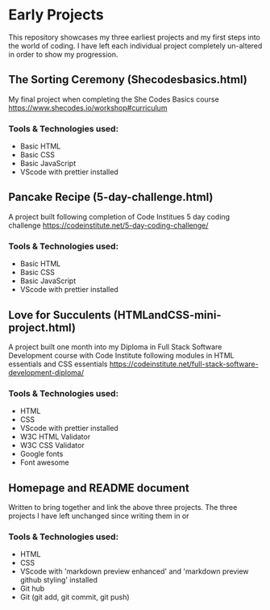 # Early Projects
This repository showcases my three earliest projects and my first steps into the world of coding. 
I have left each individual project completely un-altered in order to show my progression.  
## The Sorting Ceremony (Shecodesbasics.html)
My final project when completing the She Codes Basics course
https://www.shecodes.io/workshop#curriculum
### Tools & Technologies used:
- Basic HTML
- Basic CSS
- Basic JavaScript
- VScode with prettier installed
## Pancake Recipe (5-day-challenge.html)
A project built following completion of Code Institues 5 day coding challenge
https://codeinstitute.net/5-day-coding-challenge/
### Tools & Technologies used:
- Basic HTML
- Basic CSS
- Basic JavaScript
- VScode with prettier installed
## Love for Succulents (HTMLandCSS-mini-project.html)
A project built one month into my Diploma in Full Stack Software Development course with Code Institute following modules in HTML essentials and CSS essentials
https://codeinstitute.net/full-stack-software-development-diploma/
### Tools & Technologies used:
- HTML
- CSS
- VScode with prettier installed
- W3C HTML Validator
- W3C CSS Validator
- Google fonts
- Font awesome
## Homepage and README document
Written to bring together and link the above three projects. The three projects I have left unchanged since writing them in or
### Tools & Technologies used:
- HTML
- CSS
- VScode with 'markdown preview enhanced' and 'markdown preview github styling' installed
- Git hub
- Git (git add, git commit, git push)